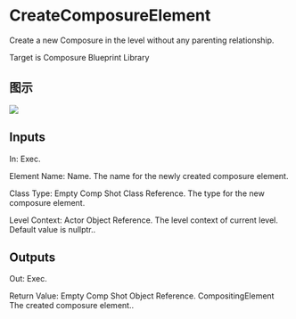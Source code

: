 # CreateComposureElement

Create a new Composure in the level without any parenting relationship.

Target is Composure Blueprint Library

## 图示

![]($-20221218-18292875.png)

## Inputs

In: Exec.

Element Name: Name. The name for the newly created composure element.

Class Type: Empty Comp Shot Class Reference. The type for the new composure element.

Level Context: Actor Object Reference. The level context of current level. Default value is nullptr..  

## Outputs

Out: Exec.

Return Value: Empty Comp Shot Object Reference. CompositingElement The created composure element..

